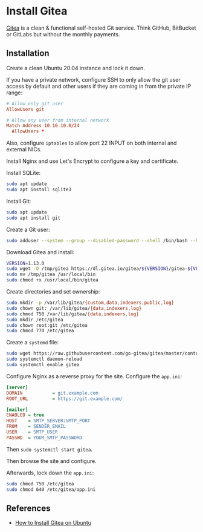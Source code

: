 # Install Gitea

[Gitea](https://gitea.io/) is a clean & functional self-hosted Git service.  Think GitHub, BitBucket or GitLabs but without the monthly payments.

## Installation

Create a clean Ubuntu 20.04 instance and lock it down.

If you have a private network, configure SSH to only allow the git user access by default and other users if they are coming in from the private IP range:

```conf
# Allow only git user
AllowUsers git

# Allow any user from internal network
Match Address 10.10.10.0/24
  AllowUsers *
```

Also, configure `iptables` to allow port 22 INPUT on both internal and external NICs.

Install Nginx and use Let's Encrypt to configure a key and certificate.

Install SQLite:

```bash
sudo apt update
sudo apt install sqlite3
```

Install Git:

```bash
sudo apt update
sudo apt install git
```

Create a Git user:

```bash
sudo adduser --system --group --disabled-password --shell /bin/bash --home /home/git --gecos 'Git Version Control' git
```

Download Gitea and install:

```bash
VERSION=1.13.0
sudo wget -O /tmp/gitea https://dl.gitea.io/gitea/${VERSION}/gitea-${VERSION}-linux-amd64
sudo mv /tmp/gitea /usr/local/bin
sudo chmod +x /usr/local/bin/gitea
```

Create directories and set ownership:

```bash
sudo mkdir -p /var/lib/gitea/{custom,data,indexers,public,log}
sudo chown git: /var/lib/gitea/{data,indexers,log}
sudo chmod 750 /var/lib/gitea/{data,indexers,log}
sudo mkdir /etc/gitea
sudo chown root:git /etc/gitea
sudo chmod 770 /etc/gitea
```

Create a `systemd` file:

```bash
sudo wget https://raw.githubusercontent.com/go-gitea/gitea/master/contrib/systemd/gitea.service -P /etc/systemd/system/
sudo systemctl daemon-reload
sudo systemctl enable gitea
```

Configure Nginx as a reverse proxy for the site.  Configure the `app.ini`:

```ini
[server]
DOMAIN           = git.example.com
ROOT_URL         = https://git.example.com/

[mailer]
ENABLED = true
HOST    = SMTP_SERVER:SMTP_PORT
FROM    = SENDER_EMAIL
USER    = SMTP_USER
PASSWD  = YOUR_SMTP_PASSWORD
```

Then `sudo systemctl start gitea`.

Then browse the site and configure.

Afterwards, lock down the `app.ini`:

```bash
sudo chmod 750 /etc/gitea
sudo chmod 640 /etc/gitea/app.ini
```

## References

- [How to Install Gitea on Ubuntu](https://linuxize.com/post/how-to-install-gitea-on-ubuntu-18-04/)